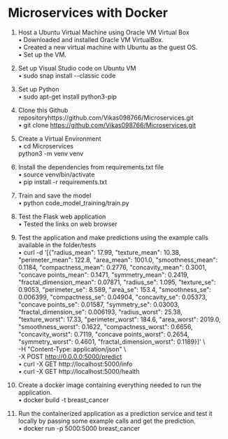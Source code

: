 # Microservices with Docker

1.	Host a Ubuntu Virtual Machine using Oracle VM Virtual Box  
  •	Downloaded and installed Oracle VM VirtualBox.  
 	•	Created a new virtual machine with Ubuntu as the guest OS.  
 	•	Set up the VM.  
 
2.	Set up Visual Studio code on Ubuntu VM  
  •	sudo snap install --classic code

3.	Set up Python  
  •	sudo apt-get install python3-pip
 
4.	Clone this Github repositoryhttps://github.com/Vikas098766/Microservices.git  
  •	git clone https://github.com/Vikas098766/Microservices.git

5.	Create a Virtual Environment  
  •	cd Microservices  
  python3 -m venv venv
 
6.	Install the dependencies from requirements.txt file   
  •	source venv/bin/activate  
 	•	pip install -r requirements.txt

7.	Train and save the model  
  •	python code_model_training/train.py
 
8.	Test the Flask web application  
  •	Tested the links on web browser

9.	Test the application and make predictions using the example calls available in the folder/tests  
  •	curl -d '[{"radius_mean": 17.99, "texture_mean": 10.38, "perimeter_mean": 122.8, "area_mean": 1001.0, "smoothness_mean": 0.1184, "compactness_mean": 0.2776, "concavity_mean": 0.3001, "concave points_mean": 0.1471, "symmetry_mean": 0.2419, "fractal_dimension_mean": 0.07871, "radius_se": 1.095, "texture_se": 0.9053, "perimeter_se": 8.589, "area_se": 153.4, "smoothness_se": 0.006399, "compactness_se": 0.04904, "concavity_se": 0.05373, "concave points_se": 0.01587, "symmetry_se": 0.03003, "fractal_dimension_se": 0.006193, "radius_worst": 25.38, "texture_worst": 17.33, "perimeter_worst": 184.6, "area_worst": 2019.0, "smoothness_worst": 0.1622, "compactness_worst": 0.6656, "concavity_worst": 0.7119, "concave points_worst": 0.2654, "symmetry_worst": 0.4601, "fractal_dimension_worst": 0.1189}]' \  
     -H "Content-Type: application/json" \  
    -X POST http://0.0.0.0:5000/predict  
 	•	curl -X GET http://localhost:5000/info  
 	•	curl -X GET http://localhost:5000/health

10.	Create a docker image containing everything needed to run the application.  
  •	docker build -t breast_cancer

11.	Run the containerized application as a prediction service and test it locally by passing some example calls and get the prediction.  
  •	docker run -p 5000:5000 breast_cancer
 
 
